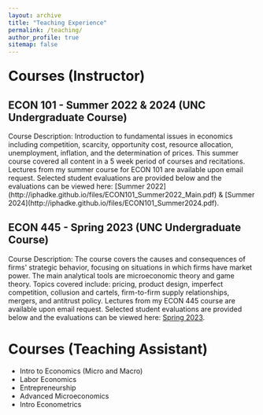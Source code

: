 ```yaml
---
layout: archive
title: "Teaching Experience"
permalink: /teaching/
author_profile: true
sitemap: false
---
```


<h1 style="margin-top: 1.5rem;">Courses (Instructor)</h1>


<h2>ECON 101 - Summer 2022 & 2024 (UNC Undergraduate Course)</h2>
Course Description: Introduction to fundamental issues in economics including competition, scarcity, opportunity cost, resource allocation, unemployment, inflation, and the determination of prices. This summer course covered all content in a 5 week period of courses and recitations. Lectures from my summer course for ECON 101 are available upon email request. Selected student evaluations are provided below and the evaluations can be viewed here:
[Summer 2022](http://iphadke.github.io/files/ECON101_Summer2022_Main.pdf) & [Summer 2024](http://iphadke.github.io/files/ECON101_Summer2024.pdf).

<h2>ECON 445 - Spring 2023 (UNC Undergraduate Course)</h2>

Course Description: The course covers the causes and consequences of firms' strategic behavior, focusing on situations in which firms have market power. The main analytical tools are microeconomic theory and game theory. Topics covered include: pricing, product design, imperfect competition, collusion and cartels, firm-to-firm supply relationships, mergers, and antitrust policy. Lectures from my ECON 445 course are available upon email request. Selected student evaluations are provided below and the evaluations can be viewed here: [Spring 2023](http://iphadke.github.io/files/ECON445_Main.pdf).

<h1>Courses (Teaching Assistant)</h1>

* Intro to Economics (Micro and Macro)
* Labor Economics
* Entrepreneurship
* Advanced Microeconomics
* Intro Econometrics

<!-- - Selected student evaluations below - Full evaluations here: [Summer 2022](http://iphadke.github.io/files/ECON101_Summer2022_Main.pdf) & [Summer 2024](http://iphadke.github.io/files/ECON101_Summer2024.pdf).>
